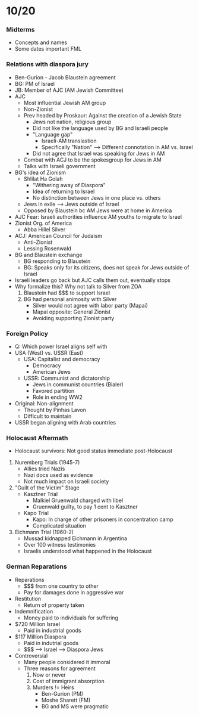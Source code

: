 # 10/20
### Midterms
- Concepts and names
- Some dates important FML

### Relations with diaspora jury
- Ben-Gurion - Jacob Blaustein agreement
- BG: PM of Israel
- JB: Member of AJC (AM Jewish Committee)
- AJC
	- Most influential Jewish AM group 
	- Non-Zionist
	- Prev headed by Proskaur: Against the creation of a Jewish State
		- Jews not nation, religious group
		- Did not like the language used by BG and Israeli people
		- "Language gap"
			- Israeli-AM translastion
			- Specifically "Nation" --> Different connotation in AM vs. Israel
		- Did not agree that Israel was speaking for Jews in AM
	- Combat with ACJ to be the spokesgroup for Jews in AM
	- Talks with Israeli government
- BG's idea of Zionism 
	- Shlilat Ha Golah 
		- "Withering away of Diaspora"
		- Idea of returning to Israel
		- No distinction between Jews in one place vs. others
	- Jews in exile --> Jews outside of Israel
	- Opposed by Blaustein bc AM Jews were at home in America
- AJC Fear: Israeli authorities influence AM youths to migrate to Israel
- Zionist Org. of America
	- Abba Hillel Silver
- ACJ: American Council for Judaism
	- Anti-Zionist
	- Lessing Rosenwald
- BG and Blaustein exchange
	- BG responding to Blaustein
	- BG: Speaks only for its citizens, does not speak for Jews outside of Israel
- Israeli leaders go back but AJC calls them out, eventually stops
- Why formalize this? Why not talk to Silver from ZOA
	1. Blaustein had $$$ to support Israel
	2. BG had personal animosity with Silver
		- Silver would not agree with labor party (Mapai)
		- Mapai opposite: General Zionist
		- Avoiding supporting Zionist party

### Foreign Policy
- Q: Which power Israel aligns self with
- USA (West) vs. USSR (East)
	- USA: Capitalist and democracy
		- Democracy
		- American Jews
	- USSR: Communist and dictatorship
		- Jews in communist countries (Bialer)
		- Favored partition
		- Role in ending WW2
- Original: Non-alignment
	- Thought by Pinhas Lavon
	- Difficult to maintain
- USSR began aligning with Arab countries

### Holocaust Aftermath
- Holocaust survivors: Not good status immediate post-Holocaust
1. Nuremberg Trials (1945-7)
	- Allies tried Nazis
	- Nazi docs used as evidence
	- Not much impact on Israeli society
2. "Guilt of the Victim" Stage
	- Kasztner Trial
		- Malkiel Gruenwald charged with libel
		- Gruenwald guilty, to pay 1 cent to Kasztner
	- Kapo Trial
		- Kapo: In charge of other prisoners in concentration camp
		- Complicated situation
3. Eichmann Trial (1960-2)
	- Mussad kidnapped Eichmann in Argentina
	- Over 100 witness testimonies
	- Israelis understood what happened in the Holocaust

### German Reparations
- Reparations 
	- $$$ from one country to other
	- Pay for damages done in aggressive war
- Restitution
	- Return of property taken
- Indemnification
	- Money paid to individuals for suffering
- $720 Million Israel
	- Paid in industrial goods
- $117 Million Diaspora
	- Paid in indutrial goods
	- $$$ --> Israel --> Diaspora Jews
- Controversial
	- Many people considered it immoral
	- Three reasons for agreement
		1. Now or never
		2. Cost of immigrant absorption
		3. Murders != Heirs
			- Ben-Gurion (PM)
			- Moshe Sharett (FM)
			- BG and MS were pragmatic
